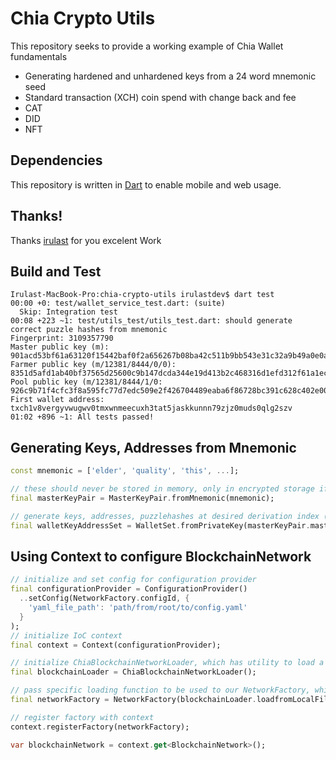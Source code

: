 # Chia Crypto Utils

This repository seeks to provide a working example of Chia Wallet fundamentals

* Generating hardened and unhardened keys from a 24 word mnemonic seed
* Standard transaction (XCH) coin spend with change back and fee
* CAT
* DID
* NFT

## Dependencies

This repository is written in [Dart](https://dart.dev/get-dart) to enable mobile and web usage.


## Thanks!

Thanks [irulast](https://github.com/irulast/chia-crypto-utils) for you excelent Work

## Build and Test

```console
Irulast-MacBook-Pro:chia-crypto-utils irulastdev$ dart test
00:00 +0: test/wallet_service_test.dart: (suite)                                                                                                                                                                                       
  Skip: Integration test
00:08 +223 ~1: test/utils_test/utils_test.dart: should generate correct puzzle hashes from mnemonic                                                                                                                                    
Fingerprint: 3109357790
Master public key (m): 901acd53bf61a63120f15442baf0f2a656267b08ba42c511b9bb543e31c32a9b49a0e0aa5e897bc81878d703fcd889f3
Farmer public key (m/12381/8444/0/0): 8351d5afd1ab40bf37565d25600c9b147dcda344e19d413b2c468316d1efd312f61a1eca02a74f8d5f0d6e79911c23ca
Pool public key (m/12381/8444/1/0: 926c9b71f4cfc3f8a595fc77d7edc509e2f426704489eaba6f86728bc391c628c402e00190ba3617931649d8c53b5520
First wallet address: txch1v8vergyvwugwv0tmxwnmeecuxh3tat5jaskkunnn79zjz0muds0qlg2szv
01:02 +896 ~1: All tests passed!
```

## Generating Keys, Addresses from Mnemonic

```dart
const mnemonic = ['elder', 'quality', 'this', ...];

// these should never be stored in memory, only in encrypted storage if at all
final masterKeyPair = MasterKeyPair.fromMnemonic(mnemonic);

// generate keys, addresses, puzzlehashes at desired derivation index (both hardened and unhardened)
final walletKeyAddressSet = WalletSet.fromPrivateKey(masterKeyPair.masterPrivateKey, 0);
```

## Using Context to configure BlockchainNetwork

```dart
// initialize and set config for configuration provider
final configurationProvider = ConfigurationProvider()
  ..setConfig(NetworkFactory.configId, {
    'yaml_file_path': 'path/from/root/to/config.yaml'
  }
);
// initialize IoC context
final context = Context(configurationProvider);

// initialize ChiaBlockchainNetworkLoader, which has utility to load a BlockchainNetwork object from a chia config.yaml file
final blockchainLoader = ChiaBlockchainNetworkLoader();

// pass specific loading function to be used to our NetworkFactory, which interfaces with out context to construct configured BlockchainNetwork objects
final networkFactory = NetworkFactory(blockchainLoader.loadfromLocalFileSystem)

// register factory with context
context.registerFactory(networkFactory);

var blockchainNetwork = context.get<BlockchainNetwork>();
```
